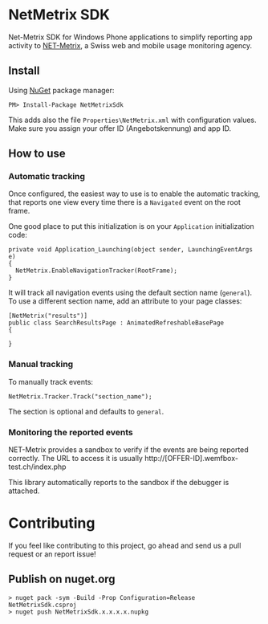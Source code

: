 NetMetrix SDK
=============

Net-Metrix SDK for Windows Phone applications to simplify reporting app activity to [NET-Metrix](http://www.net-metrix.ch), a Swiss web and mobile usage monitoring agency.

## Install

Using [NuGet](https://www.nuget.org/packages/NetMetrixSdk/) package manager:

    PM> Install-Package NetMetrixSdk

This adds also the file ``Properties\NetMetrix.xml`` with configuration values. 
Make sure you assign your offer ID (Angebotskennung) and app ID.

## How to use

### Automatic tracking

Once configured, the easiest way to use is to enable the automatic tracking, that reports one view every time there is a ``Navigated`` event on the root frame.

One good place to put this initialization is on your ``Application`` initialization code:

    private void Application_Launching(object sender, LaunchingEventArgs e)
    {
      NetMetrix.EnableNavigationTracker(RootFrame);
    }

It will track all navigation events using the default section name (``general``). To use a different section name, add an attribute to your page classes:

    [NetMetrix("results")]
    public class SearchResultsPage : AnimatedRefreshableBasePage 
    {

    }

### Manual tracking

To manually track events:

    NetMetrix.Tracker.Track("section_name");

The section is optional and defaults to  ``general``.

### Monitoring the reported events

NET-Metrix provides a sandbox to verify if the events are being reported correctly. The URL to access it is usually http://[OFFER-ID].wemfbox-test.ch/index.php

This library automatically reports to the sandbox if the debugger is attached.

# Contributing

If you feel like contributing to this project, go ahead and send us a pull request or an report issue! 

## Publish on nuget.org

    > nuget pack -sym -Build -Prop Configuration=Release NetMetrixSdk.csproj
    > nuget push NetMetrixSdk.x.x.x.x.nupkg




